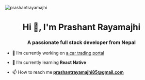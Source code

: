 <p align="left"> <img src="https://komarev.com/ghpvc/?username=prashantrayamajhi&label=Profile%20views&color=0e75b6&style=flat" alt="prashantrayamajhi" /> </p>

<h1 align="center">Hi 👋, I'm Prashant Rayamajhi</h1>
<h3 align="center">A passionate full stack developer from Nepal</h3>

- 🔭 I’m currently working on [a car trading portal](https://www.carheram.com/)

- 🌱 I’m currently learning **React Native**

- 📫 How to reach me **prashantrayamajhi85@gmail.com**
